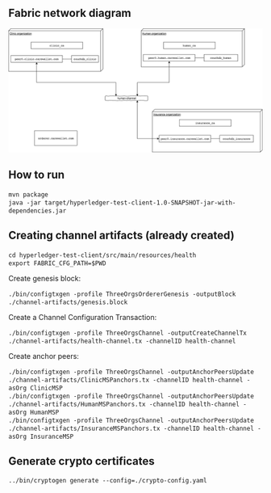
## Fabric network diagram

![Diagram](hyperledger-fabric-diagram.png)

## How to run

```
mvn package
java -jar target/hyperledger-test-client-1.0-SNAPSHOT-jar-with-dependencies.jar 
```

## Creating channel artifacts (already created)

```
cd hyperledger-test-client/src/main/resources/health
export FABRIC_CFG_PATH=$PWD
```

Create genesis block:
```
./bin/configtxgen -profile ThreeOrgsOrdererGenesis -outputBlock ./channel-artifacts/genesis.block
```

Create a Channel Configuration Transaction:
```
./bin/configtxgen -profile ThreeOrgsChannel -outputCreateChannelTx ./channel-artifacts/health-channel.tx -channelID health-channel
```

Create anchor peers:
```
./bin/configtxgen -profile ThreeOrgsChannel -outputAnchorPeersUpdate ./channel-artifacts/ClinicMSPanchors.tx -channelID health-channel -asOrg ClinicMSP
./bin/configtxgen -profile ThreeOrgsChannel -outputAnchorPeersUpdate ./channel-artifacts/HumanMSPanchors.tx -channelID health-channel -asOrg HumanMSP
./bin/configtxgen -profile ThreeOrgsChannel -outputAnchorPeersUpdate ./channel-artifacts/InsuranceMSPanchors.tx -channelID health-channel -asOrg InsuranceMSP
```

## Generate crypto certificates

```
../bin/cryptogen generate --config=./crypto-config.yaml
```